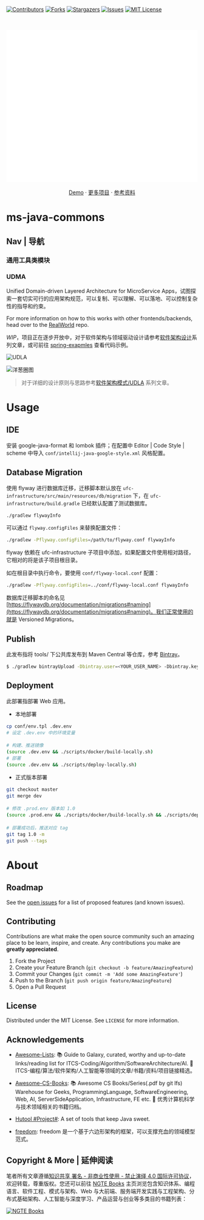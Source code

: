 [![Contributors][contributors-shield]][contributors-url]
[![Forks][forks-shield]][forks-url]
[![Stargazers][stars-shield]][stars-url]
[![Issues][issues-shield]][issues-url]
[![MIT License][license-shield]][license-url]

<!-- PROJECT LOGO -->
<br />
<p align="center">
  <a href="https://github.com/wx-chevalier/ms-java-commons">
    <img src="header.svg" alt="Logo" style="width: 100vw;height: 400px" />
  </a>

  <p align="center">
    <a href="https://github.com/wx-chevalier/ms-java-commons">Demo</a>
    ·
    <a href="https://github.com/wx-chevalier">更多项目</a>
    ·
    <a href="https://ng-tech.icu/books">参考资料</a>
  </p>
</p>

<!-- ABOUT THE PROJECT -->

# ms-java-commons

## Nav | 导航

### 通用工具类模块

### UDMA

Unified Domain-driven Layered Architecture for MicroService Apps，试图探索一套切实可行的应用架构规范，可以复制、可以理解、可以落地、可以控制复杂性的指导和约束。

For more information on how to this works with other frontends/backends, head over to the [RealWorld](https://github.com/gothinkster/realworld) repo.

_WIP_，项目正在逐步开放中，对于软件架构与领域驱动设计请参考[软件架构设计](https://ngte-se.gitbook.io/i/)系列文章，或可前往 [spring-exapmles](https://github.com/wx-chevalier/spring-examples) 查看代码示例。

![UDLA](https://s2.ax1x.com/2019/12/19/QbTcdg.png)

![洋葱圈图](https://i.postimg.cc/nLfGKdng/image.png)

> 对于详细的设计原则与思路参考[软件架构模式/UDLA](https://ngte-se.gitbook.io/i/?q=UDLA) 系列文章。

# Usage

## IDE

安装 google-java-format 和 lombok 插件；在配置中 Editor | Code Style | scheme 中导入 `conf/intellij-java-google-style.xml` 风格配置。

## Database Migration

使用 flyway 进行数据库迁移，迁移脚本默认放在 `ufc-infrastructure/src/main/resources/db/migration` 下，在
`ufc-infrastructure/build.gradle` 已经默认配置了测试数据库。

```sh
./gradlew flywayInfo
```

可以通过 `flyway.configFiles` 来替换配置文件：

```sh
./gradlew -Pflyway.configFiles=/path/to/flyway.conf flywayInfo
```

flyway 依赖在 ufc-infrastructure 子项目中添加，如果配置文件使用相对路径，它相对的将是该子项目根目录。

如在根目录中执行命令，要使用 `conf/flyway-local.conf` 配置：

```sh
./gradlew -Pflyway.configFiles=../conf/flyway-local.conf flywayInfo
```

数据库迁移脚本的命名见 [https://flywaydb.org/documentation/migrations#naming](https://flywaydb.org/documentation/migrations#naming)。我们正常使用的就是 Versioned
Migrations。

## Publish

此发布指将 tools/ 下公共库发布到 Maven Central 等仓库，参考 [Bintray](https://reflectoring.io/guide-publishing-to-bintray-with-gradle/)。

```sh
$ ./gradlew bintrayUpload -Dbintray.user=<YOUR_USER_NAME> -Dbintray.key=<YOUR_API_KEY>
```

## Deployment

此部署指部署 Web 应用。

- 本地部署

```sh
cp conf/env.tpl .dev.env
# 设定 .dev.env 中的环境变量

# 构建、推送镜像
(source .dev.env && ./scripts/docker/build-locally.sh)
# 部署
(source .dev.env && ./scripts/deploy-locally.sh)
```

- 正式版本部署

```sh
git checkout master
git merge dev

# 修改 .prod.env 版本如 1.0
(source .prod.env && ./scripts/docker/build-locally.sh && ./scripts/deploy-locally.sh)

# 部署成功后，推送对应 tag
git tag 1.0 -m
git push --tags
```

# About

<!-- ROADMAP -->

## Roadmap

See the [open issues](https://github.com/wx-chevalier/ms-java-commons/issues) for a list of proposed features (and known issues).

<!-- CONTRIBUTING -->

## Contributing

Contributions are what make the open source community such an amazing place to be learn, inspire, and create. Any contributions you make are **greatly appreciated**.

1. Fork the Project
2. Create your Feature Branch (`git checkout -b feature/AmazingFeature`)
3. Commit your Changes (`git commit -m 'Add some AmazingFeature'`)
4. Push to the Branch (`git push origin feature/AmazingFeature`)
5. Open a Pull Request

<!-- LICENSE -->

## License

Distributed under the MIT License. See `LICENSE` for more information.

<!-- ACKNOWLEDGEMENTS -->

## Acknowledgements

- [Awesome-Lists](https://github.com/wx-chevalier/Awesome-Lists): 📚 Guide to Galaxy, curated, worthy and up-to-date links/reading list for ITCS-Coding/Algorithm/SoftwareArchitecture/AI. 💫 ITCS-编程/算法/软件架构/人工智能等领域的文章/书籍/资料/项目链接精选。

- [Awesome-CS-Books](https://github.com/wx-chevalier/Awesome-CS-Books): :books: Awesome CS Books/Series(.pdf by git lfs) Warehouse for Geeks, ProgrammingLanguage, SoftwareEngineering, Web, AI, ServerSideApplication, Infrastructure, FE etc. :dizzy: 优秀计算机科学与技术领域相关的书籍归档。

- [Hutool #Project#](https://www.hutool.cn/): A set of tools that keep Java sweet.

- [freedom](https://github.com/8treenet/freedom): freedom 是一个基于六边形架构的框架，可以支撑充血的领域模型范式。

## Copyright & More | 延伸阅读

笔者所有文章遵循[知识共享 署名 - 非商业性使用 - 禁止演绎 4.0 国际许可协议](https://creativecommons.org/licenses/by-nc-nd/4.0/deed.zh)，欢迎转载，尊重版权。您还可以前往 [NGTE Books](https://ng-tech.icu/books/) 主页浏览包含知识体系、编程语言、软件工程、模式与架构、Web 与大前端、服务端开发实践与工程架构、分布式基础架构、人工智能与深度学习、产品运营与创业等多类目的书籍列表：

[![NGTE Books](https://s2.ax1x.com/2020/01/18/19uXtI.png)](https://ng-tech.icu/books/)

<!-- MARKDOWN LINKS & IMAGES -->
<!-- https://www.markdownguide.org/basic-syntax/#reference-style-links -->

[contributors-shield]: https://img.shields.io/github/contributors/wx-chevalier/ms-java-commons.svg?style=flat-square
[contributors-url]: https://github.com/wx-chevalier/ms-java-commons/graphs/contributors
[forks-shield]: https://img.shields.io/github/forks/wx-chevalier/ms-java-commons.svg?style=flat-square
[forks-url]: https://github.com/wx-chevalier/ms-java-commons/network/members
[stars-shield]: https://img.shields.io/github/stars/wx-chevalier/ms-java-commons.svg?style=flat-square
[stars-url]: https://github.com/wx-chevalier/ms-java-commons/stargazers
[issues-shield]: https://img.shields.io/github/issues/wx-chevalier/ms-java-commons.svg?style=flat-square
[issues-url]: https://github.com/wx-chevalier/ms-java-commons/issues
[license-shield]: https://img.shields.io/github/license/wx-chevalier/ms-java-commons.svg?style=flat-square
[license-url]: https://github.com/wx-chevalier/ms-java-commons/blob/master/LICENSE.txt
